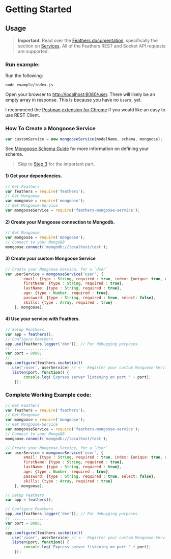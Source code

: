 # Getting Started

## Usage

> **Important**: Read over the [Feathers documentation](http://feathersjs.com/#documentation), specifically the section on [Services](http://feathersjs.com/#toc12). All of the Feathers REST and Socket API requests are supported.

### Run example:

Run the following:

```
node example/index.js
```

Open your browser to [http://localhost:8080/user](http://localhost:8080/user). 
There will likely be an empty array in response. This is because you have no `User`s, yet.

I recommend the [Postman extension for Chrome](https://chrome.google.com/webstore/detail/postman-rest-client/fdmmgilgnpjigdojojpjoooidkmcomcm) if you would like an easy to use REST Client.

### How To Create a Mongoose Service

```javascript
var customService = new mongooseService(modelName, schema, mongoose);
```

See [Mongoose Schema Guide](http://mongoosejs.com/docs/guide.html) for more information on defining your schema.

> Skip to [Step 3](#3-create-your-custom-mongoose-service) for the important part.

#### 1) Get your dependencies.

```javascript
// Get Feathers
var feathers = require('feathers');
// Get Mongoose
var mongoose = require('mongoose');
// Get Mongoose-Service
var mongooseService = require('feathers-mongoose-service'); 
```

#### 2) Create your Mongoose connection to Mongodb.

```javascript
// Get Mongoose
var mongoose = require('mongoose');
// Connect to your MongoDB
mongoose.connect('mongodb://localhost/test');
```

#### 3) **Create your custom Mongoose Service**

```javascript
// Create your Mongoose-Service, for a `User`
var userService = mongooseService('user', { 
        email: {type : String, required : true, index: {unique: true, dropDups: true}},
        firstName: {type : String, required : true},
        lastName: {type : String, required : true},
        age: {type : Number, required : true},
        password: {type : String, required : true, select: false},
        skills: {type : Array, required : true}
    }, mongoose);
```

#### 4) Use your service with Feathers.

```javascript
// Setup Feathers
var app = feathers();
// Configure Feathers
app.use(feathers.logger('dev')); // For debugging purposes.
// ................
var port = 8080;
// ................
app.configure(feathers.socketio())
  .use('/user', userService) // <-- Register your custom Mongoose-Service with Feathers
  .listen(port, function() {
        console.log('Express server listening on port ' + port);
    });
```

### Complete Working Example code:

```javascript
// Get Feathers
var feathers = require('feathers');
// Get Mongoose
var mongoose = require('mongoose');
// Get Mongoose-Service
var mongooseService = require('feathers-mongoose-service');
// Connect to your MongoDB
mongoose.connect('mongodb://localhost/test');

// Create your Mongoose-Service, for a `User`
var userService = mongooseService('user', { 
        email: {type : String, required : true, index: {unique: true, dropDups: true}},
        firstName: {type : String, required : true},
        lastName: {type : String, required : true},
        age: {type : Number, required : true},
        password: {type : String, required : true, select: false},
        skills: {type : Array, required : true}
    }, mongoose);

// Setup Feathers
var app = feathers();

// Configure Feathers
app.use(feathers.logger('dev')); // For debugging purposes.
// ................
var port = 8080;
// ................
app.configure(feathers.socketio())
  .use('/user', userService) // <-- Register your custom Mongoose-Service with Feathers
  .listen(port, function() {
        console.log('Express server listening on port ' + port);
    });
```
